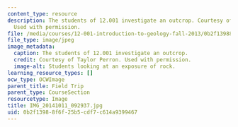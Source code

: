 ```yaml
---
content_type: resource
description: The students of 12.001 investigate an outcrop. Courtesy of Taylor Perron.
  Used with permission.
file: /media/courses/12-001-introduction-to-geology-fall-2013/0b2f13988f6f25b5cdf7c614a9399467_IMG_20141011_092937.jpg
file_type: image/jpeg
image_metadata:
  caption: The students of 12.001 investigate an outcrop.
  credit: Courtesy of Taylor Perron. Used with permission.
  image-alt: Students looking at an exposure of rock.
learning_resource_types: []
ocw_type: OCWImage
parent_title: Field Trip
parent_type: CourseSection
resourcetype: Image
title: IMG_20141011_092937.jpg
uid: 0b2f1398-8f6f-25b5-cdf7-c614a9399467
---
```

